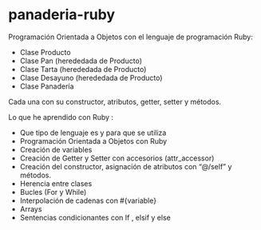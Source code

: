 # panaderia-ruby

Programación Orientada a Objetos con el lenguaje de programación Ruby:

 * Clase Producto
 * Clase Pan (herededada de Producto)
 * Clase Tarta (herededada de Producto)
 * Clase Desayuno (herededada de Producto)
 * Clase Panadería

Cada una con su constructor, atributos, getter, setter y métodos.

Lo que he aprendido con Ruby :

 - Que tipo de lenguaje es y para que se utiliza 
 - Programación Orientada a Objetos con Ruby
 - Creación de variables
 - Creación de Getter y Setter con accesorios (attr_accessor)
 - Creación del constructor, asignación de atributos con “@/self” y métodos.
 - Herencia entre clases 
 - Bucles (For y While)
 - Interpolación de cadenas con #{variable}
 - Arrays
 - Sentencias condicionantes con If , elsif y else
